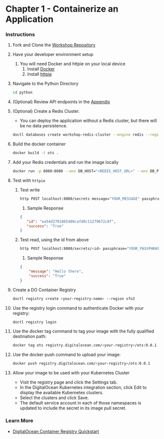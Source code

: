 # Chapter 1 - Containerize an Application

### Instructions
1. Fork and Clone the [Workshop Repository](https://github.com/digitalocean/production-ready-kubernetes-workshop)
1. Have your developer environment setup
    1. You will need Docker and httpie on your local device
        1. Install [Docker](https://docs.docker.com/get-docker/)
        1. Install [httpie](https://httpie.io/cli)

1. Navigate to the Python Directory
    ```bash
    cd python
    ```
1. (Optional) Review API endpoints in the [Appendix](./06-appendix.md)

1. (Optional) Create a Redis Cluster.
    - You can deploy the application without a Redis cluster, but there will be no data persistence.

    ```bash
    doctl databases create workshop-redis-cluster --engine redis --region sfo3
    ```
    
1. Build the docker container 
    ```bash
    docker build -t ots .
    ```
1. Add your Redis credentials and run the image locally 
    ```bash
    docker run -p 8080:8080 --env DB_HOST="<REDIS_HOST_URL>" --env DB_PORT="25061" --env DB_PASSWORD="<REDIS_PASSWORD>" --env DB_SSL=True ots
    ```
1. Test with `httpie`
    1. Test write 
        ```bash
        http POST localhost:8080/secrets message="YOUR_MESSAGE" passphrase="YOUR_PASSPHRASE"
        ```
        1. Sample Response
        ```json
        {
           "id": "ea54d2701885400cafd0c11279672c8f",
           "success": "True"
        }
        ```
    1. Test read, using the id from above
        ```bash
        http POST localhost:8080/secrets/<id> passphrase="YOUR_PASSPHRASE"
        ```
        1. Sample Response
        ```json
        {
            "message": "Hello there",
            "success": "True"
        }
        ```

1. Create a DO Container Registry 
    ```bash
    doctl registry create <your-registry-name> --region sfo3
    ```

1. Use the registry login command to authenticate Docker with your registry:
    ```bash
    doctl registry login
    ```

1. Use the docker tag command to tag your image with the fully qualified destination path:
    ```bash
    docker tag ots registry.digitalocean.com/<your-registry>/ots:0.0.1
    ```

1. Use the docker push command to upload your image:
    ```bash
    docker push registry.digitalocean.com/<your-registry>/ots:0.0.1
    ```

1. Allow your image to be used with your Kubernetes Cluster
    - Visit the registry page and click the Settings tab.
    - In the DigitalOcean Kubernetes integration section, click Edit to display the available Kubernetes clusters.
    - Select the clusters and click Save.
    - The default service account in each of those namespaces is updated to include the secret in its image pull secret.

### Learn More
- [DigitalOcean Container Registry Quickstart](https://docs.digitalocean.com/products/container-registry/quickstart/)